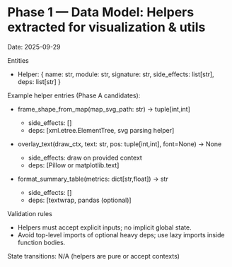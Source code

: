 # Phase 1 — Data Model: Helpers extracted for visualization & utils

Date: 2025-09-29

Entities

- Helper: { name: str, module: str, signature: str, side_effects: list[str], deps: list[str] }

Example helper entries (Phase A candidates):

- frame_shape_from_map(map_svg_path: str) -> tuple[int,int]
  - side_effects: []
  - deps: [xml.etree.ElementTree, svg parsing helper]

- overlay_text(draw_ctx, text: str, pos: tuple[int,int], font=None) -> None
  - side_effects: draw on provided context
  - deps: [Pillow or matplotlib.text]

- format_summary_table(metrics: dict[str,float]) -> str
  - side_effects: []
  - deps: [textwrap, pandas (optional)]

Validation rules
- Helpers must accept explicit inputs; no implicit global state.
- Avoid top-level imports of optional heavy deps; use lazy imports inside function bodies.

State transitions: N/A (helpers are pure or accept contexts)
